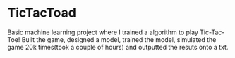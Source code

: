# TicTacToad
Basic machine learning project where I trained a algorithm to play Tic-Tac-Toe!
Built the game, designed a model, trained the model, simulated the game 20k times(took a couple of hours) and outputted the resuts onto a txt.
